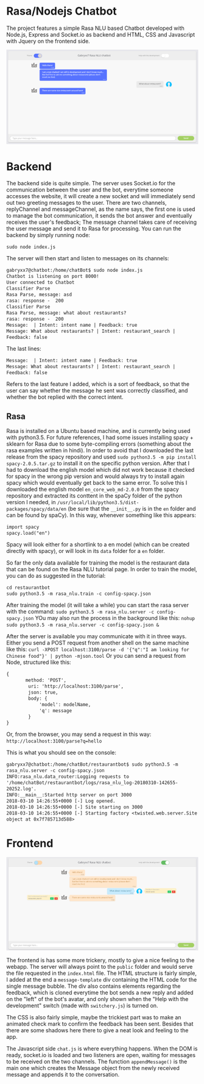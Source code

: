 # Rasa/Nodejs Chatbot
The project features a simple Rasa NLU based Chatbot developed with Node.js, Express and Socket.io as backend and HTML, CSS and Javascript with Jquery on the frontend side.

![alt text](https://raw.githubusercontent.com/Gabryxx7/chatbot-node-rasa/master/imgs/screenshot1.PNG)

# Backend
The backend side is quite simple. The server uses Socket.io for the communication between the user and the bot, everytime someone accesses the website, it will create a new socket and will immediately send out two greeting messages to the user.
There are two channels, replyChannel and messageChannel, as the name says, the first one is used to manage the bot communication, it sends the bot answer and eventually receives the user's feedback; The message channel takes care of receiving the user message and send it to Rasa for processing.
You can run the backend by simply running node:
```
sudo node index.js
```

The server will then start and listen to messages on its channels:
```
gabryxx7@chatbot:/home/chatBot$ sudo node index.js
Chatbot is listening on port 8000!
User connected to Chatbot
Classifier Parse
Rasa Parse, message: asd
rasa: response -  200
Classifier Parse
Rasa Parse, message: what about restaurants?
rasa: response -  200
Message:  | Intent: intent name | Feedback: true
Message: What about restaurants? | Intent: restaurant_search | Feedback: false
```

The last lines:
```
Message:  | Intent: intent name | Feedback: true
Message: What about restaurants? | Intent: restaurant_search | Feedback: false
```
Refers to the last feature I added, which is a sort of feedback, so that the user can say whether the message he sent was correctly classified, and whether the bot replied with the correct intent.

## Rasa
Rasa is installed on a Ubuntu based machine, and is currently being used with python3.5. For future references, I had some issues installing spacy + sklearn for Rasa due to some byte-compiling errors (something about the rasa examples written in hindi). In order to avoid that I downloaded the last release from the spacy repository and used `sudo python3.5 -m pip install spacy-2.0.5.tar.gz` to install it on the specific python version. After that I had to download the english model which did not work because it checked for spacy in the wrong pip version and would always try to install again spacy which would eventually get back to the same error. To solve this I downloaded the english model `en_core_web_md-2.0.0` from the spacy repository and extracted its conttent in the spaCy folder of the python version I needed, in `/usr/local/lib/python3.5/dist-packages/spacy/data/en` (be sure that the `__init__.py` is in the `en` folder and can be found by spaCy).
In this way, whenever something like this appears:
```
import spacy
spacy.load("en")
```
Spacy will look either for a shortlink to a en model (which can be created directly with spacy), or will look in its `data` folder for a `en` folder.

So far the only data available for training the model is the restaurant data that can be found on the Rasa NLU tutorial page. In order to train the model, you can do as suggested in the tutorial:
```
cd restaurantbot
sudo python3.5 -m rasa_nlu.train -c config-spacy.json
```
After training the model (it will take a while) you can start the rasa server with the command:
`sudo python3.5 -m rasa_nlu.server -c config-spacy.json`
YOu may also run the process in the background like this:
`nohup sudo python3.5 -m rasa_nlu.server -c config-spacy.json &`

After the server is available you may communicate with it in three ways. Either you send a POST request from another shell on the same machine like this:
`curl -XPOST localhost:3100/parse -d '{"q":"I am looking for Chinese food"}' | python -mjson.tool`
Or you can send a request from Node, structured like this:
```
{
       method: 'POST',
        uri: 'http://localhost:3100/parse',
        json: true,
        body: {
            'model': modelName,
            'q': message
        }
}
```
Or, from the browser, you may send a request in this way:
`http://localhost:3100/parse?q=hello`

This is what you should see on the console:

```
gabryxx7@chatbot:/home/chatBot/restaurantbot$ sudo python3.5 -m rasa_nlu.server -c config-spacy.json
INFO:rasa_nlu.data_router:Logging requests to '/home/chatBot/restaurantbot/logs/rasa_nlu_log-20180310-142655-20252.log'.
INFO:__main__:Started http server on port 3000
2018-03-10 14:26:55+0000 [-] Log opened.
2018-03-10 14:26:55+0000 [-] Site starting on 3000
2018-03-10 14:26:55+0000 [-] Starting factory <twisted.web.server.Site object at 0x7f785713d588>
```

# Frontend
![alt text](https://raw.githubusercontent.com/Gabryxx7/chatbot-node-rasa/master/imgs/screenshot2.PNG)

The frontend is has some more trickery, mostly to give a nice feeling to the webapp. The server will always point to the `public` folder and would serve the file requested in the `index.html` file.
The HTML structure is fairly simple, I added at the end a `message-template` div containing the HTML code for the single message bubble.
The div also contains elements regarding the feedback, which is cloned everytime the bot sends a new reply and added on the "left" of the bot's avatar, and only shown when the "Help with the development" switch (made with `switchery.js`) is turned on.

The CSS is also fairly simple, maybe the trickiest part was to make an animated check mark to confirm the feedback has been sent. Besides that there are some shadows here there to give a neat look and feeling to the app.

The Javascript side `chat.js` is where everything happens. When the DOM is ready, socket.io is loaded and two listeners are open, waiting for messages to be received on the two channels.
The function `appendMessage()` is the main one which creates the Message object from the newly received message and appends it to the conversation. 
